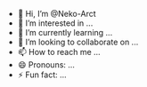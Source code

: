 - 👋 Hi, I’m @Neko-Arct
- 👀 I’m interested in ...
- 🌱 I’m currently learning ...
- 💞️ I’m looking to collaborate on ...
- 📫 How to reach me ...
- 😄 Pronouns: ...
- ⚡ Fun fact: ...

<!---
Neko-Arct/Neko-Arct is a ✨ special ✨ repository because its `README.md` (this file) appears on your GitHub profile.
You can click the Preview link to take a look at your changes.
--->
